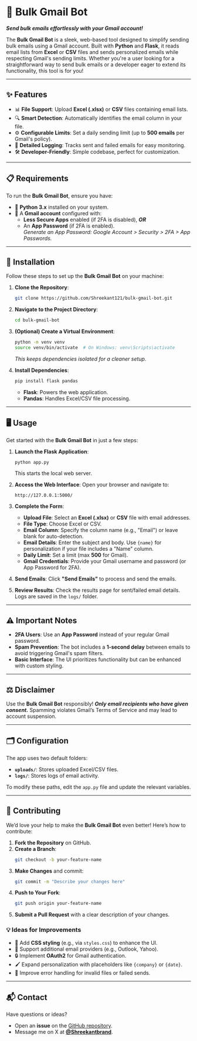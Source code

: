 # 📧 **Bulk Gmail Bot**

**_Send bulk emails effortlessly with your Gmail account!_**

The **Bulk Gmail Bot** is a sleek, web-based tool designed to simplify sending bulk emails using a Gmail account. Built with **Python** and **Flask**, it reads email lists from **Excel** or **CSV** files and sends personalized emails while respecting Gmail's sending limits. Whether you're a user looking for a straightforward way to send bulk emails or a developer eager to extend its functionality, this tool is for you!

---

## ✨ **Features**

- 📊 **File Support**: Upload **Excel (.xlsx)** or **CSV** files containing email lists.
- 🔍 **Smart Detection**: Automatically identifies the email column in your file.
- ⚙️ **Configurable Limits**: Set a daily sending limit (up to **500 emails** per Gmail's policy).
- 📜 **Detailed Logging**: Tracks sent and failed emails for easy monitoring.
- 🛠️ **Developer-Friendly**: Simple codebase, perfect for customization.

---

## 📋 **Requirements**

To run the **Bulk Gmail Bot**, ensure you have:

- 🐍 **Python 3.x** installed on your system.
- 📧 A **Gmail account** configured with:
  - **Less Secure Apps** enabled (if 2FA is disabled), **_OR_**
  - An **App Password** (if 2FA is enabled).  
    *Generate an App Password: Google Account > Security > 2FA > App Passwords.*

---

## 🚀 **Installation**

Follow these steps to set up the **Bulk Gmail Bot** on your machine:

1. **Clone the Repository**:
   ```bash
   git clone https://github.com/Shreekant121/bulk-gmail-bot.git
   ```

2. **Navigate to the Project Directory**:
   ```bash
   cd bulk-gmail-bot
   ```

3. **(Optional) Create a Virtual Environment**:
   ```bash
   python -m venv venv
   source venv/bin/activate  # On Windows: venv\Scripts\activate
   ```
   _This keeps dependencies isolated for a cleaner setup._

4. **Install Dependencies**:
   ```bash
   pip install flask pandas
   ```
   - **Flask**: Powers the web application.
   - **Pandas**: Handles Excel/CSV file processing.

---

## 🖥️ **Usage**

Get started with the **Bulk Gmail Bot** in just a few steps:

1. **Launch the Flask Application**:
   ```bash
   python app.py
   ```
   This starts the local web server.

2. **Access the Web Interface**:
   Open your browser and navigate to:
   ```
   http://127.0.0.1:5000/
   ```

3. **Complete the Form**:
   - **Upload File**: Select an **Excel (.xlsx)** or **CSV** file with email addresses.
   - **File Type**: Choose Excel or CSV.
   - **Email Column**: Specify the column name (e.g., "Email") or leave blank for auto-detection.
   - **Email Details**: Enter the subject and body. Use `{name}` for personalization if your file includes a "Name" column.
   - **Daily Limit**: Set a limit (max **500** for Gmail).
   - **Gmail Credentials**: Provide your Gmail username and password (or App Password for 2FA).

4. **Send Emails**:
   Click **"Send Emails"** to process and send the emails.

5. **Review Results**:
   Check the results page for sent/failed email details. Logs are saved in the `logs/` folder.

---

## ⚠️ **Important Notes**

- **2FA Users**: Use an **App Password** instead of your regular Gmail password.
- **Spam Prevention**: The bot includes a **1-second delay** between emails to avoid triggering Gmail's spam filters.
- **Basic Interface**: The UI prioritizes functionality but can be enhanced with custom styling.

---

## ⚖️ **Disclaimer**

Use the **Bulk Gmail Bot** responsibly! **_Only email recipients who have given consent._** Spamming violates Gmail’s Terms of Service and may lead to account suspension.

---

## 🗂️ **Configuration**

The app uses two default folders:
- **`uploads/`**: Stores uploaded Excel/CSV files.
- **`logs/`**: Stores logs of email activity.

To modify these paths, edit the `app.py` file and update the relevant variables.

---

## 🤝 **Contributing**

We’d love your help to make the **Bulk Gmail Bot** even better! Here’s how to contribute:

1. **Fork the Repository** on GitHub.
2. **Create a Branch**:
   ```bash
   git checkout -b your-feature-name
   ```
3. **Make Changes** and commit:
   ```bash
   git commit -m "Describe your changes here"
   ```
4. **Push to Your Fork**:
   ```bash
   git push origin your-feature-name
   ```
5. **Submit a Pull Request** with a clear description of your changes.

### 💡 **Ideas for Improvements**
- 🎨 Add **CSS styling** (e.g., via `styles.css`) to enhance the UI.
- 📧 Support additional email providers (e.g., Outlook, Yahoo).
- 🔒 Implement **OAuth2** for Gmail authentication.
- 🖌️ Expand personalization with placeholders like `{company}` or `{date}`.
- 🚨 Improve error handling for invalid files or failed sends.

---

## 📬 **Contact**

Have questions or ideas?  
- Open an **issue** on the [GitHub repository](https://github.com/Shreekant121/bulk-gmail-bot).
- Message me on X at **[@Shreekantbrand](https://x.com/Shreekantbrand)**.
